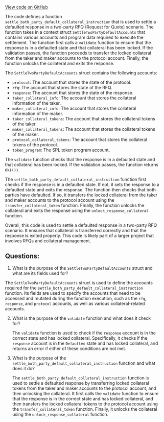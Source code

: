 [View code on GitHub](https://github.com/convergence-rfq/convergence-program-library/rfq/program/src/instructions/rfq/settle_two_party_default.rs)

The code defines a function `settle_both_party_default_collateral_instruction` that is used to settle a defaulted response in a two-party RFQ (Request for Quote) scenario. The function takes in a context struct `SettleTwoPartyDefaultAccounts` that contains various accounts and program data required to execute the settlement. The function first calls a `validate` function to ensure that the response is in a defaulted state and that collateral has been locked. If the validation passes, the function proceeds to transfer the locked collateral from the taker and maker accounts to the protocol account. Finally, the function unlocks the collateral and exits the response.

The `SettleTwoPartyDefaultAccounts` struct contains the following accounts:
- `protocol`: The account that stores the state of the protocol.
- `rfq`: The account that stores the state of the RFQ.
- `response`: The account that stores the state of the response.
- `taker_collateral_info`: The account that stores the collateral information of the taker.
- `maker_collateral_info`: The account that stores the collateral information of the maker.
- `taker_collateral_tokens`: The account that stores the collateral tokens of the taker.
- `maker_collateral_tokens`: The account that stores the collateral tokens of the maker.
- `protocol_collateral_tokens`: The account that stores the collateral tokens of the protocol.
- `token_program`: The SPL token program account.

The `validate` function checks that the response is in a defaulted state and that collateral has been locked. If the validation passes, the function returns `Ok(())`.

The `settle_both_party_default_collateral_instruction` function first checks if the response is in a defaulted state. If not, it sets the response to a defaulted state and exits the response. The function then checks that both parties have defaulted. If so, it transfers the locked collateral from the taker and maker accounts to the protocol account using the `transfer_collateral_token` function. Finally, the function unlocks the collateral and exits the response using the `unlock_response_collateral` function.

Overall, this code is used to settle a defaulted response in a two-party RFQ scenario. It ensures that collateral is transferred correctly and that the response is exited properly. This code is likely part of a larger project that involves RFQs and collateral management.
## Questions: 
 1. What is the purpose of the `SettleTwoPartyDefaultAccounts` struct and what are its fields used for?
   
   The `SettleTwoPartyDefaultAccounts` struct is used to define the accounts required for the `settle_both_party_default_collateral_instruction` function. Its fields are used to specify the accounts that need to be accessed and mutated during the function execution, such as the `rfq`, `response`, and `protocol` accounts, as well as various collateral-related accounts.

2. What is the purpose of the `validate` function and what does it check for?
   
   The `validate` function is used to check if the `response` account is in the correct state and has locked collateral. Specifically, it checks if the `response` account is in the `Defaulted` state and has locked collateral, and returns an error if either of these conditions are not met.

3. What is the purpose of the `settle_both_party_default_collateral_instruction` function and what does it do?
   
   The `settle_both_party_default_collateral_instruction` function is used to settle a defaulted response by transferring locked collateral tokens from the taker and maker accounts to the protocol account, and then unlocking the collateral. It first calls the `validate` function to ensure that the response is in the correct state and has locked collateral, and then transfers the locked collateral tokens to the protocol account using the `transfer_collateral_token` function. Finally, it unlocks the collateral using the `unlock_response_collateral` function.